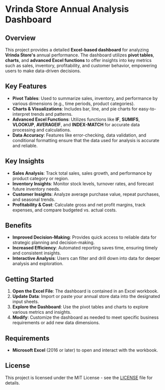 # Vrinda Store Annual Analysis Dashboard

## Overview
This project provides a detailed **Excel-based dashboard** for analyzing **Vrinda Store's** annual performance. The dashboard utilizes **pivot tables**, **charts**, and **advanced Excel functions** to offer insights into key metrics such as sales, inventory, profitability, and customer behavior, empowering users to make data-driven decisions.

## Key Features
- **Pivot Tables**: Used to summarize sales, inventory, and performance by various dimensions (e.g., time periods, product categories).
- **Charts & Visualizations**: Includes bar, line, and pie charts for easy-to-interpret trends and patterns.
- **Advanced Excel Functions**: Utilizes functions like **IF**, **SUMIFS**, **VLOOKUP**, **AVERAGEIF**, and **INDEX-MATCH** for accurate data processing and calculations.
- **Data Accuracy**: Features like error-checking, data validation, and conditional formatting ensure that the data used for analysis is accurate and reliable.

## Key Insights
- **Sales Analysis**: Track total sales, sales growth, and performance by product category or region.
- **Inventory Insights**: Monitor stock levels, turnover rates, and forecast future inventory needs.
- **Customer Insights**: Analyze average purchase value, repeat purchases, and seasonal trends.
- **Profitability & Cost**: Calculate gross and net profit margins, track expenses, and compare budgeted vs. actual costs.

## Benefits
- **Improved Decision-Making**: Provides quick access to reliable data for strategic planning and decision-making.
- **Increased Efficiency**: Automated reporting saves time, ensuring timely and consistent insights.
- **Interactive Analysis**: Users can filter and drill down into data for deeper analysis and exploration.

## Getting Started
1. **Open the Excel File**: The dashboard is contained in an Excel workbook.
2. **Update Data**: Import or paste your annual store data into the designated input sheets.
3. **Explore the Dashboard**: Use the pivot tables and charts to explore various metrics and insights.
4. **Modify**: Customize the dashboard as needed to meet specific business requirements or add new data dimensions.

## Requirements
- **Microsoft Excel** (2016 or later) to open and interact with the workbook.

## License
This project is licensed under the MIT License - see the [LICENSE](LICENSE) file for details.





